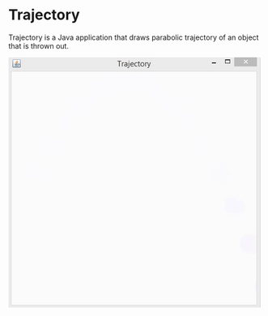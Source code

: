 Trajectory
==========

Trajectory is a Java application that draws parabolic trajectory of an object that is thrown out.

<img src="files/Trajectory.gif" ></video>
